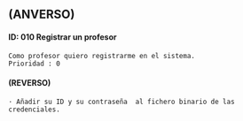 ## **(ANVERSO)**
#### **ID**: 010 **Registrar un profesor**
~~~
Como profesor quiero registrarme en el sistema.
Prioridad : 0
~~~

#### **(REVERSO)**
~~~
· Añadir su ID y su contraseña  al fichero binario de las credenciales. 
~~~

